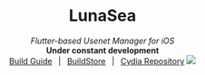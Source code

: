 <h1 align=center>LunaSea</h1>
<p align=center>
    <i>Flutter-based Usenet Manager for iOS</i>
    <br>
    <b>Under constant development</b>
    <br>
    <span>
        <a href="https://github.com/JagandeepBrar/LunaSea/wiki/Build-Guide" target="_blank" rel="noopener noreferrer">Build Guide</a>
        &ensp;|&ensp;
        <a href="https://builds.io/apps/lunasea" target="_blank" rel="noopener noreferrer">BuildStore</a>
        &ensp;|&ensp;
        <a href="https://repo.lunasea.app/" target="_blank" rel="noopener noreferrer">Cydia Repository</a>
    </span>
    <img src=https://i.imgur.com/yPhYyLY.png>
</p>
